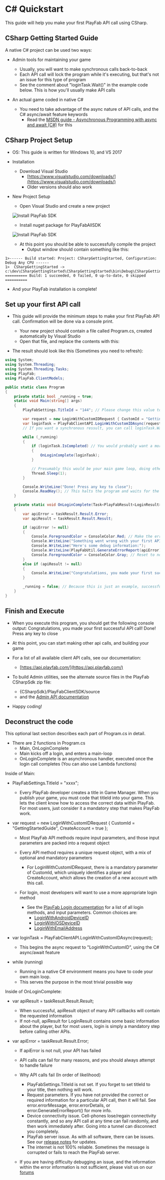 # C# Quickstart

This guide will help you make your first PlayFab API call using CSharp.

## CSharp Getting Started Guide

A native C# project can be used two ways:
- Admin tools for maintaining your game
  - Usually, you will want to make synchronous calls back-to-back
  - Each API call will lock the program while it's executing, but that's not an issue for this type of program
  - See the comment about "loginTask.Wait()" in the example code below. This is how you'll usually make API calls

- An actual game coded in native C#
  - You need to take advantage of the async nature of API calls, and the C# async/await feature keywords
    - Read the [MSDN guide - Asynchronous Programming with async and await (C#)](https://msdn.microsoft.com/en-us/library/mt674882.aspx) for this

## CSharp Project Setup 

- OS: This guide is written for Windows 10, and VS 2017
- Installation
  - Download Visual Studio
    - [https://www.visualstudio.com/downloads/](https://www.visualstudio.com/downloads/)
    - Older versions should also work

- New Project Setup
  - Open Visual Studio and create a new project

  ![Install PlayFab SDK](media/csharp-new-project.png)

  - Install nuget package for PlayFabAllSDK

  ![Install PlayFab SDK](media/csharp-nuget-add.png)

  - At this point you should be able to successfully compile the project
    - Output window should contain something like this:

```output
1>------ Build started: Project: CSharpGettingStarted, Configuration: Debug Any CPU ------
1>  CSharpGettingStarted -> c:\dev\CSharpGettingStarted\CSharpGettingStarted\bin\Debug\CSharpGettingStarted.exe
========== Build: 1 succeeded, 0 failed, 0 up-to-date, 0 skipped ==========
```

  - And your PlayFab installation is complete!

## Set up your first API call

- This guide will provide the minimum steps to make your first PlayFab API call. Confirmation will be done via a console print.
  - Your new project should contain a file called Program.cs, created automatically by Visual Studio
  - Open that file, and replace the contents with this:

- The result should look like this (Sometimes you need to refresh):


```csharp
using System;
using System.Threading;
using System.Threading.Tasks;
using PlayFab;
using PlayFab.ClientModels;

public static class Program
{
    private static bool _running = true;
    static void Main(string[] args)
    {
        PlayFabSettings.TitleId = "144"; // Please change this value to your own titleId from PlayFab Game Manager

        var request = new LoginWithCustomIDRequest { CustomId = "GettingStartedGuide", CreateAccount = true };
        var loginTask = PlayFabClientAPI.LoginWithCustomIDAsync(request);
        // If you want a synchronous ressult, you can call loginTask.Wait() - Note, this will halt the program until the function returns

        while (_running)
        {
            if (loginTask.IsCompleted) // You would probably want a more sophisticated way of tracking pending async API calls in a real game
            {
                OnLoginComplete(loginTask);
            }

            // Presumably this would be your main game loop, doing other things
            Thread.Sleep(1);
        }

        Console.WriteLine("Done! Press any key to close");
        Console.ReadKey(); // This halts the program and waits for the user
    }

    private static void OnLoginComplete(Task<PlayFabResult<LoginResult>> taskResult)
    {
        var apiError = taskResult.Result.Error;
        var apiResult = taskResult.Result.Result;

        if (apiError != null)
        {
            Console.ForegroundColor = ConsoleColor.Red; // Make the error more visible
            Console.WriteLine("Something went wrong with your first API call.  :(");
            Console.WriteLine("Here's some debug information:");
            Console.WriteLine(PlayFabUtil.GenerateErrorReport(apiError));
            Console.ForegroundColor = ConsoleColor.Gray; // Reset to normal
        }
        else if (apiResult != null)
        {
            Console.WriteLine("Congratulations, you made your first successful API call!");
        }

        _running = false; // Because this is just an example, successful login triggers the end of the program
    }
}
```

## Finish and Execute

- When you execute this program, you should get the following console output:
Congratulations, you made your first successful API call!
Done! Press any key to close

- At this point, you can start making other api calls, and building your game
- For a list of all available client API calls, see our documentation:
  - [https://api.playfab.com/](https://api.playfab.com/)

- To build Admin utilities, see the alternate source files in the PlayFab CSharpSdk zip file:
  - {CSharpSdk}/PlayFabClientSDK/source
  - and the [Admin API documentation](https://api.playfab.com/documentation/Admin)
  
- Happy coding!

## Deconstruct the code

This optional last section describes each part of Program.cs in detail.

- There are 2 functions in Program.cs
  - Main, OnLoginComplete
  - Main kicks off a login, and enters a main-loop
  - OnLoginComplete is an asynchronous handler, executed once the login call completes (You can also use Lambda functions)

Inside of Main:

- PlayFabSettings.TitleId = "xxxx";
  - Every PlayFab developer creates a title in Game Manager. When you publish your game, you must code that titleId into your game. This lets the client know how to access the correct data within PlayFab. For most users, just consider it a mandatory step that makes PlayFab work.

- var request = new LoginWithCustomIDRequest { CustomId = "GettingStartedGuide", CreateAccount = true };
  - Most PlayFab API methods require input parameters, and those input parameters are packed into a request object
  - Every API method requires a unique request object, with a mix of optional and mandatory parameters
    - For LoginWithCustomIDRequest, there is a mandatory parameter of CustomId, which uniquely identifies a player and CreateAccount, which allows the creation of a new account with this call.

  - For login, most developers will want to use a more appropriate login method
    - See the [PlayFab Login documentation](https://api.playfab.com/documentation/Client#Authentication) for a list of all login methods, and input parameters. Common choices are:
      - [LoginWithAndroidDeviceID](https://api.playfab.com/documentation/Client/method/LoginWithAndroidDeviceID)
      - [LoginWithIOSDeviceID](https://api.playfab.com/documentation/Client/method/LoginWithIOSDeviceID)
      - [LoginWithEmailAddress](https://api.playfab.com/documentation/Client/method/LoginWithEmailAddress)

- var loginTask = PlayFabClientAPI.LoginWithCustomIDAsync(request);
  - This begins the async request to "LoginWithCustomID", using the C# async/await feature

- while (running)
  - Running in a native C# environment means you have to code your own main loop.
  - This serves the purpose in the most trivial possible way

Inside of OnLoginComplete:

- var apiResult = taskResult.Result.Result;
  - When successful, apiResult object of many API callbacks will contain the requested information
  - If not-null, apiResult for LoginResult contains some basic information about the player, but for most users, login is simply a mandatory step before calling other APIs.

- var apiError = taskResult.Result.Error;
  - If apiError is not null, your API has failed
  - API calls can fail for many reasons, and you should always attempt to handle failure
  - Why API calls fail (In order of likelihood)
    -  PlayFabSettings.TitleId is not set. If you forget to set titleId to your title, then nothing will work.
    -  Request parameters. If you have not provided the correct or required information for a particular API call, then it will fail. See error.errorMessage, error.errorDetails, or error.GenerateErrorReport() for more info.
    -   Device connectivity issue. Cell-phones lose/regain connectivity constantly, and so any API call at any time can fail randomly, and then work immediately after. Going into a tunnel can disconnect you completely.
    -   PlayFab server issue. As with all software, there can be issues. See our [release notes](https://api.playfab.com/releaseNotes/) for updates.
    -  The internet is not 100% reliable. Sometimes the message is corrupted or fails to reach the PlayFab server.

  - If you are having difficulty debugging an issue, and the information within the error information is not sufficient, please visit us on our [forums](https://community.playfab.com/index.html)

